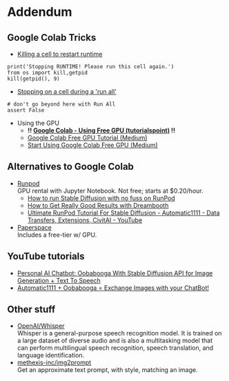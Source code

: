 # Addendum
## Google Colab Tricks
- [Killing a cell to restart runtime](https://stackoverflow.com/questions/53154369/google-colab-how-to-restart-runtime-using-python-code-or-command-line-interf)
```python3
print('Stopping RUNTIME! Please run this cell again.')
from os import kill,getpid
kill(getpid(), 9)
```
- [Stopping on a cell during a 'run all'](https://groups.google.com/g/jupyter/c/ELftSFSiedQ)
```python3
# don't go beyond here with Run All
assert False
```
- Using the GPU
  - **!! [Google Colab - Using Free GPU (tutorialspoint)](https://www.tutorialspoint.com/google_colab/google_colab_using_free_gpu.htm) !!**
  - [Google Colab Free GPU Tutorial (Medium)](https://medium.com/deep-learning-turkey/google-colab-free-gpu-tutorial-e113627b9f5d)
  - [Start Using Google Colab Free GPU (Medium)](https://medium.com/dataman-in-ai/start-using-google-colab-free-gpu-7968acb7ef92#:~:text=Go%20to%20Edit%20%3E%20Notebook%20settings,That's%20it.)

## Alternatives to Google Colab
- [Runpod](https://www.runpod.io/)  
GPU rental with Jupyter Notebook. Not free; starts at $0.20/hour.
  - [How to run Stable Diffusion with no fuss on RunPod](https://blog.runpod.io/stable-diffusion-ui-on-runpod/)
  - [How to Get Really Good Results with Dreambooth](https://blog.runpod.io/how-to-get-really-good-results-with-dreambooth-on-runpod/)
  - [Ultimate RunPod Tutorial For Stable Diffusion - Automatic1111 - Data Transfers, Extensions, CivitAI - YouTube](https://www.youtube.com/watch?v=QN1vdGhjcRc)
- [Paperspace](https://www.paperspace.com/pricing)  
Includes a free-tier w/ GPU.

## YouTube tutorials
- [Personal AI Chatbot: Oobabooga With Stable Diffusion API for Image Generation + Text To Speech](https://www.youtube.com/watch?v=G6sDNpcgrbc)
- [Automatic1111 + Oobabooga = Exchange Images with your ChatBot!](https://www.youtube.com/watch?v=x5VUidEMDDI)

## Other stuff
- [OpenAI/Whisper](https://github.com/openai/whisper)  
Whisper is a general-purpose speech recognition model. It is trained on a large dataset of diverse audio and is also a multitasking model that can perform multilingual speech recognition, speech translation, and language identification.
- [methexis-inc/img2prompt](https://replicate.com/methexis-inc/img2prompt)  
Get an approximate text prompt, with style, matching an image.
